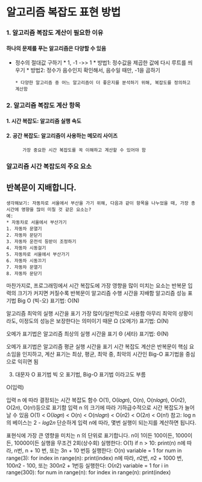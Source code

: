 # 알고리즘 복잡도 표현 방법

### 1. 알고리즘 복잡도 계산이 필요한 이유

#### 하나의 문제를 푸는 알고리즘은 다양할 수 있음
* 정수의 절대값 구하기
      * 1, -1 ->> 1
      * 방법1: 정수값을 제곱한 값에 다시 루트를 씌우기
      * 방법2: 정수가 음수인지 확인해서, 음수일 때만, -1을 곱하기


      * 다양한 알고리즘 중 어느 알고리즘이 더 좋은지를 분석하기 위해, 복잡도를 정의하고 계산함

### 2. 알고리즘 복잡도 계산 항목
#### 1. 시간 복잡도: 알고리즘 실행 속도
#### 2. 공간 복잡도: 알고리즘이 사용하는 메모리 사이즈
        
          가장 중요한 시간 복잡도를 꼭 이해하고 계산할 수 있어야 함

### 알고리즘 시간 복잡도의 주요 요소
## 반복문이 지배합니다.
```
생각해보기: 자동차로 서울에서 부산을 가기 위해, 다음과 같이 항목을 나누었을 때, 가장 총 시간에 영향을 많이 미칠 것 같은 요소는?
예:
* 자동차로 서울에서 부산가기
1. 자동차 문열기
2. 자동차 문닫기
3. 자동차 운전석 등받이 조정하기
4. 자동차 시동걸기
5. 자동차로 서울에서 부산가기
6. 자동차 시동끄기
7. 자동차 문열기
8. 자동차 문닫기
```
마찬가지로, 프로그래밍에서 시간 복잡도에 가장 영향을 많이 미치는 요소는 반복문
입력의 크기가 커지면 커질수록 반복문이 알고리즘 수행 시간을 지배함
알고리즘 성능 표기법
Big O (빅-오) 표기법: O(N)

알고리즘 최악의 실행 시간을 표기
가장 많이/일반적으로 사용함
아무리 최악의 상황이라도, 이정도의 성능은 보장한다는 의미이기 때문
Ω (오메가) 표기법: Ω(N)

오메가 표기법은 알고리즘 최상의 실행 시간을 표기
Θ (세타) 표기법: Θ(N)

오메가 표기법은 알고리즘 평균 실행 시간을 표기
시간 복잡도 계산은 반복문이 핵심 요소임을 인지하고, 계산 표기는 최상, 평균, 최악 중, 최악의 시간인 Big-O 표기법을 중심으로 익히면 됨

3. 대문자 O 표기법
빅 오 표기법, Big-O 표기법 이라고도 부름

O(입력)

입력 n 에 따라 결정되는 시간 복잡도 함수
O(1), O(𝑙𝑜𝑔𝑛), O(n), O(n𝑙𝑜𝑔𝑛), O(𝑛2), O(2𝑛), O(n!)등으로 표기함
입력 n 의 크기에 따라 기하급수적으로 시간 복잡도가 늘어날 수 있음
O(1) < O(𝑙𝑜𝑔𝑛) < O(n) < O(n𝑙𝑜𝑔𝑛) < O(𝑛2) < O(2𝑛) < O(n!)
참고: log n 의 베이스는 2 - 𝑙𝑜𝑔2𝑛
단순하게 입력 n에 따라, 몇번 실행이 되는지를 계산하면 됩니다.

표현식에 가장 큰 영향을 미치는 n 의 단위로 표기합니다.
n이 1이든 100이든, 1000이든, 10000이든 실행을
무조건 2회(상수회) 실행한다: O(1)
      if n > 10:
           print(n)
n에 따라, n번, n + 10 번, 또는 3n + 10 번등 실행한다: O(n)
      variable = 1
      for num in range(3):
          for index in range(n):
               print(index)
n에 따라, 𝑛2번, 𝑛2 + 1000 번, 100𝑛2 - 100, 또는 300𝑛2 + 1번등 실행한다: O(𝑛2)
      variable = 1
      for i in range(300):
          for num in range(n):
              for index in range(n):
                   print(index)
